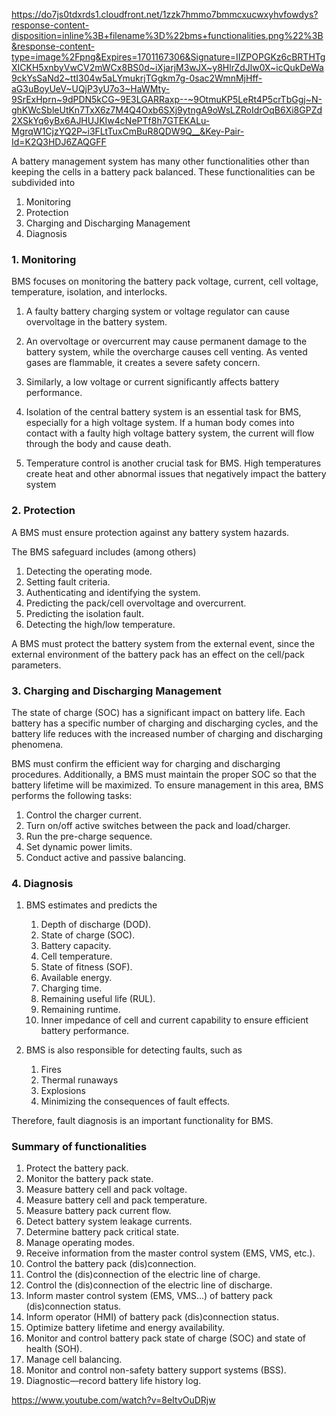 https://do7js0tdxrds1.cloudfront.net/1zzk7hmmo7bmmcxucwxyhvfowdys?response-content-disposition=inline%3B+filename%3D%22bms+functionalities.png%22%3B&response-content-type=image%2Fpng&Expires=1701167306&Signature=IIZPOPGKz6cBRTHTgXICKH5xnbyVwCV2mWCx8BS0d~iXjarjM3wJX~y8HlrZdJlw0X~icQukDeWa9ckYsSaNd2~ttI304w5aLYmukrjTGgkm7g-0sac2WmnMjHff-aG3uBoyUeV~UQjP3yU7o3~HaWMty-9SrExHprn~9dPDN5kCG~9E3LGARRaxp--~9OtmuKP5LeRt4P5crTbGgj~N-ghKWcSbleUtKn7TxX6z7M4Q4Oxb6SXj9ytngA9oWsLZRoIdrOqB6Xi8GPZd2XSkYq6yBx6AJHUJKIw4cNePTf8h7GTEKALu-MgrqW1CjzYQ2P~i3FLtTuxCmBuR8QDW9Q__&Key-Pair-Id=K2Q3HDJ6ZAQGFF


A battery management system has many other functionalities other than keeping the cells in a battery pack balanced. These functionalities can be subdivided into 

1. Monitoring
2. Protection
3. Charging and Discharging Management
4. Diagnosis

### 1. Monitoring

BMS focuses on monitoring the battery pack voltage, current, cell voltage,
temperature, isolation, and interlocks. 

1. A faulty battery charging system or voltage regulator can cause overvoltage in the battery system. 
2. An overvoltage or overcurrent may cause permanent damage to the battery system, while the overcharge causes cell venting. As vented gases are flammable, it creates a severe safety concern. 

3. Similarly, a low voltage or current significantly affects battery performance. 
4. Isolation of the central battery system is an essential task for BMS, especially for a high voltage system. If a human body comes into contact with a faulty high voltage battery system, the current will flow through the body and cause death. 
5. Temperature control is another crucial task for BMS. High temperatures
create heat and other abnormal issues that negatively impact the battery system 

### 2. Protection

A BMS must ensure protection against any battery system hazards. 

The BMS safeguard includes (among others) 
1. Detecting the operating mode. 
2. Setting fault criteria.
3. Authenticating and identifying the system.
4. Predicting the pack/cell overvoltage and overcurrent.
5. Predicting the isolation fault.
6. Detecting the high/low temperature.

A BMS must protect the battery system from the external event, since the external environment of the battery pack has an effect on the cell/pack parameters.


### 3. Charging and Discharging Management

The state of charge (SOC) has a significant impact on battery life. Each battery has a specific number of charging and discharging cycles, and the battery life reduces with the increased number of charging and discharging phenomena. 

BMS must confirm the efficient way for charging and discharging procedures. Additionally, a BMS must maintain the proper SOC so that the battery lifetime will be maximized. To ensure management in this area, BMS performs the following tasks: 

1) Control the charger current. 
2) Turn on/off active switches between the pack and load/charger.
3) Run the pre-charge sequence. 
4) Set dynamic power limits.
5) Conduct active and passive balancing.


### 4.  Diagnosis

1. BMS estimates and predicts the 
   1. Depth of discharge (DOD). 
   1. State of charge (SOC).
   1. Battery capacity.
   1. Cell temperature. 
   1. State of fitness (SOF). 
   1. Available energy.
   1. Charging time.
   1. Remaining useful life (RUL). 
   1. Remaining runtime.
   1. Inner impedance of cell and current capability to ensure efficient battery performance. 

2. BMS is also responsible for detecting faults, such as 
   1. Fires
   1. Thermal runaways 
   1. Explosions 
   1. Minimizing the consequences of fault effects. 

Therefore, fault diagnosis is an important functionality for BMS.

### Summary of functionalities

1. Protect the battery pack.
2. Monitor the battery pack state.
3. Measure battery cell and pack voltage.
4. Measure battery cell and pack temperature.
5. Measure battery pack current flow.
6. Detect battery system leakage currents.
7. Determine battery pack critical state.
8. Manage operating modes.
9. Receive information from the master control system (EMS, VMS, etc.).
10. Control the battery pack (dis)connection.
11. Control the (dis)connection of the electric line of charge.
12. Control the (dis)connection of the electric line of discharge.
13. Inform master control system (EMS, VMS...) of battery pack (dis)connection status.
14. Inform operator (HMI) of battery pack (dis)connection status.
15. Optimize battery lifetime and energy availability.
16. Monitor and control battery pack state of charge (SOC) and state of health (SOH).
17. Manage cell balancing.
18. Monitor and control non-safety battery support systems (BSS).
19. Diagnostic—record battery life history log.

https://www.youtube.com/watch?v=8eItvOuDRjw